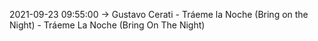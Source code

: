 2021-09-23 09:55:00 -> Gustavo Cerati - Tráeme la Noche (Bring on the Night) - Tráeme La Noche (Bring On The Night)
